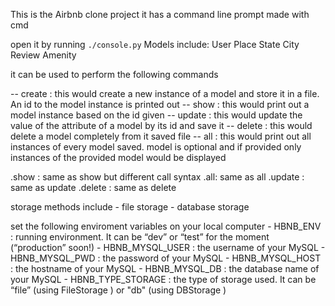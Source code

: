 This is the Airbnb clone project it has a command line prompt made with cmd

open it by running `./console.py`
Models include:
    User
    Place
    State
    City
    Review
    Amenity

it can be used to perform the following commands

-- create <model>: this would create a new instance of a model and store it in a file. An id to the model instance is printed out
-- show <model> <id>: this would print out a model instance based on the id given
-- update <model> <id> <attr> <value>: this would update the value of the attribute of a model by its id and save it
-- delete <model> <id>: this would delete a model completely from it saved file
-- all <model>: this would print out all instances of every model saved. model is optional and if provided only instances of the provided model would be displayed

<model>.show <id>: same as show but different call syntax
<model>.all: same as all
<model>.update <id> <attr> <value>: same as update
<model>.delete <id>: same as delete

storage methods include
    - file storage
    - database storage

set the following enviroment variables on your local computer
    - HBNB_ENV : running environment. It can be “dev” or “test” for the moment (“production” soon!)
    - HBNB_MYSQL_USER : the username of your MySQL
    - HBNB_MYSQL_PWD : the password of your MySQL
    - HBNB_MYSQL_HOST : the hostname of your MySQL
    - HBNB_MYSQL_DB : the database name of your MySQL
    - HBNB_TYPE_STORAGE : the type of storage used. It can be “file” (using FileStorage ) or "db" (using DBStorage )
